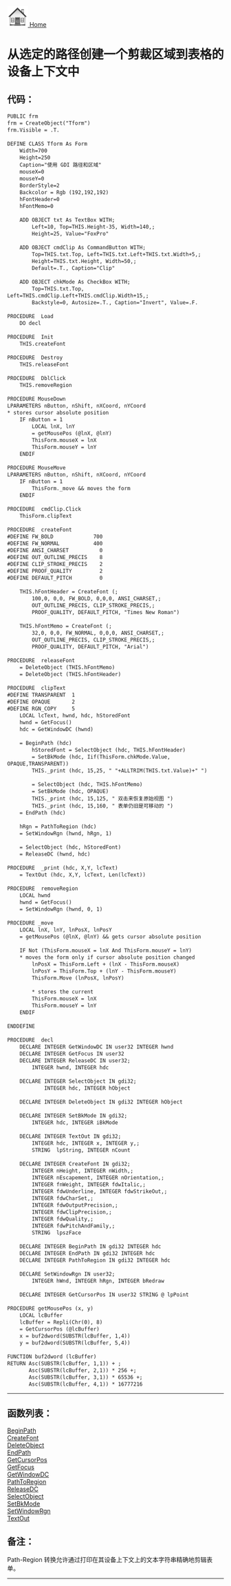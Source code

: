 [<img src="../images/home.png"> Home ](https://github.com/VFPX/Win32API)  

# 从选定的路径创建一个剪裁区域到表格的设备上下文中

## 代码：
```foxpro  
PUBLIC frm
frm = CreateObject("Tform")
frm.Visible = .T.

DEFINE CLASS Tform As Form
	Width=700
	Height=250
	Caption="使用 GDI 路径和区域"
	mouseX=0
	mouseY=0
	BorderStyle=2
	Backcolor = Rgb (192,192,192)
	hFontHeader=0
	hFontMemo=0
	
	ADD OBJECT txt As TextBox WITH;
		Left=10, Top=THIS.Height-35, Width=140,;
		Height=25, Value="FoxPro"

	ADD OBJECT cmdClip As CommandButton WITH;
		Top=THIS.txt.Top, Left=THIS.txt.Left+THIS.txt.Width+5,;
		Height=THIS.txt.Height, Width=50,;
		Default=.T., Caption="Clip"

	ADD OBJECT chkMode As CheckBox WITH;
		Top=THIS.txt.Top, Left=THIS.cmdClip.Left+THIS.cmdClip.Width+15,;
		Backstyle=0, Autosize=.T., Caption="Invert", Value=.F.

PROCEDURE  Load
	DO decl

PROCEDURE  Init
	THIS.createFont

PROCEDURE  Destroy
	THIS.releaseFont
	
PROCEDURE  DblClick
	THIS.removeRegion

PROCEDURE MouseDown
LPARAMETERS nButton, nShift, nXCoord, nYCoord
* stores cursor absolute position
	IF nButton = 1
		LOCAL lnX, lnY
		= getMousePos (@lnX, @lnY)
		ThisForm.mouseX = lnX
		ThisForm.mouseY = lnY
	ENDIF

PROCEDURE MouseMove
LPARAMETERS nButton, nShift, nXCoord, nYCoord
	IF nButton = 1
		ThisForm._move && moves the form
	ENDIF

PROCEDURE  cmdClip.Click
	ThisForm.clipText

PROCEDURE  createFont
#DEFINE FW_BOLD             700
#DEFINE FW_NORMAL           400
#DEFINE ANSI_CHARSET          0
#DEFINE OUT_OUTLINE_PRECIS    8
#DEFINE CLIP_STROKE_PRECIS    2
#DEFINE PROOF_QUALITY         2
#DEFINE DEFAULT_PITCH         0

	THIS.hFontHeader = CreateFont (;
		100,0, 0,0, FW_BOLD, 0,0,0, ANSI_CHARSET,;
		OUT_OUTLINE_PRECIS, CLIP_STROKE_PRECIS,;
		PROOF_QUALITY, DEFAULT_PITCH, "Times New Roman")

	THIS.hFontMemo = CreateFont (;
		32,0, 0,0, FW_NORMAL, 0,0,0, ANSI_CHARSET,;
		OUT_OUTLINE_PRECIS, CLIP_STROKE_PRECIS,;
		PROOF_QUALITY, DEFAULT_PITCH, "Arial")

PROCEDURE  releaseFont
	= DeleteObject (THIS.hFontMemo)
	= DeleteObject (THIS.hFontHeader)

PROCEDURE  clipText
#DEFINE TRANSPARENT  1
#DEFINE OPAQUE       2
#DEFINE RGN_COPY     5
	LOCAL lcText, hwnd, hdc, hStoredFont
	hwnd = GetFocus()
	hdc = GetWindowDC (hwnd)
	
	= BeginPath (hdc)
		hStoredFont = SelectObject (hdc, THIS.hFontHeader)
		= SetBkMode (hdc, Iif(ThisForm.chkMode.Value, OPAQUE,TRANSPARENT))
		THIS._print (hdc, 15,25, " "+ALLTRIM(THIS.txt.Value)+" ")

		= SelectObject (hdc, THIS.hFontMemo)
		= SetBkMode (hdc, OPAQUE)
		THIS._print (hdc, 15,125, " 双击来恢复原始视图 ")
		THIS._print (hdc, 15,160, " 表单仍旧是可移动的 ")
	= EndPath (hdc)

	hRgn = PathToRegion (hdc)
	= SetWindowRgn (hwnd, hRgn, 1)

	= SelectObject (hdc, hStoredFont)
	= ReleaseDC (hwnd, hdc)

PROCEDURE  _print (hdc, X,Y, lcText)
	= TextOut (hdc, X,Y, lcText, Len(lcText))

PROCEDURE  removeRegion
	LOCAL hwnd
	hwnd = GetFocus()
	= SetWindowRgn (hwnd, 0, 1)

PROCEDURE _move
	LOCAL lnX, lnY, lnPosX, lnPosY
	= getMousePos (@lnX, @lnY) && gets cursor absolute position

	IF Not (ThisForm.mouseX = lnX And ThisForm.mouseY = lnY)
	* moves the form only if cursor absolute position changed
		lnPosX = ThisForm.Left + (lnX - ThisForm.mouseX)
		lnPosY = ThisForm.Top + (lnY - ThisForm.mouseY)
		ThisForm.Move (lnPosX, lnPosY)
		
		* stores the current
		ThisForm.mouseX = lnX
		ThisForm.mouseY = lnY
	ENDIF

ENDDEFINE

PROCEDURE  decl
	DECLARE INTEGER GetWindowDC IN user32 INTEGER hwnd
	DECLARE INTEGER GetFocus IN user32
	DECLARE INTEGER ReleaseDC IN user32;
		INTEGER hwnd, INTEGER hdc

	DECLARE INTEGER SelectObject IN gdi32;
			INTEGER hdc, INTEGER hObject

 	DECLARE INTEGER DeleteObject IN gdi32 INTEGER hObject

	DECLARE INTEGER SetBkMode IN gdi32;
		INTEGER hdc, INTEGER iBkMode

	DECLARE INTEGER TextOut IN gdi32;
		INTEGER hdc, INTEGER x, INTEGER y,;
		STRING  lpString, INTEGER nCount

	DECLARE INTEGER CreateFont IN gdi32;
		INTEGER nHeight, INTEGER nWidth,;
		INTEGER nEscapement, INTEGER nOrientation,;
		INTEGER fnWeight, INTEGER fdwItalic,;
		INTEGER fdwUnderline, INTEGER fdwStrikeOut,;
		INTEGER fdwCharSet,;
		INTEGER fdwOutputPrecision,;
		INTEGER fdwClipPrecision,;
		INTEGER fdwQuality,;
		INTEGER fdwPitchAndFamily,;
		STRING  lpszFace

	DECLARE INTEGER BeginPath IN gdi32 INTEGER hdc
	DECLARE INTEGER EndPath IN gdi32 INTEGER hdc
	DECLARE INTEGER PathToRegion IN gdi32 INTEGER hdc

	DECLARE SetWindowRgn IN user32;
		INTEGER hWnd, INTEGER hRgn, INTEGER bRedraw

	DECLARE INTEGER GetCursorPos IN user32 STRING @ lpPoint

PROCEDURE getMousePos (x, y)
	LOCAL lcBuffer
	lcBuffer = Repli(Chr(0), 8)
	= GetCursorPos (@lcBuffer)
	x = buf2dword(SUBSTR(lcBuffer, 1,4))
	y = buf2dword(SUBSTR(lcBuffer, 5,4))

FUNCTION buf2dword (lcBuffer)
RETURN Asc(SUBSTR(lcBuffer, 1,1)) + ;
       Asc(SUBSTR(lcBuffer, 2,1)) * 256 +;
       Asc(SUBSTR(lcBuffer, 3,1)) * 65536 +;
       Asc(SUBSTR(lcBuffer, 4,1)) * 16777216  
```  
***  


## 函数列表：
[BeginPath](../libraries/gdi32/BeginPath.md)  
[CreateFont](../libraries/gdi32/CreateFont.md)  
[DeleteObject](../libraries/gdi32/DeleteObject.md)  
[EndPath](../libraries/gdi32/EndPath.md)  
[GetCursorPos](../libraries/user32/GetCursorPos.md)  
[GetFocus](../libraries/user32/GetFocus.md)  
[GetWindowDC](../libraries/user32/GetWindowDC.md)  
[PathToRegion](../libraries/gdi32/PathToRegion.md)  
[ReleaseDC](../libraries/user32/ReleaseDC.md)  
[SelectObject](../libraries/gdi32/SelectObject.md)  
[SetBkMode](../libraries/gdi32/SetBkMode.md)  
[SetWindowRgn](../libraries/user32/SetWindowRgn.md)  
[TextOut](../libraries/gdi32/TextOut.md)  

## 备注：
Path-Region 转换允许通过打印在其设备上下文上的文本字符串精确地剪辑表单。  
  
***  


